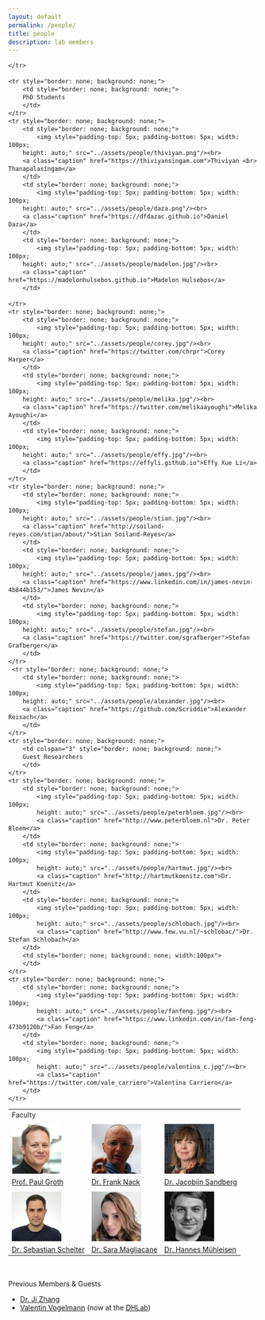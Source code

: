 ```yaml
---
layout: default
permalink: /people/
title: people
description: lab members
---
```


<div class="post-content clearfix">

<table style="border: none; background: none; margin-top: 0;">
<tr style="border: none; background: none;">
    <td style="border: none; background: none;">
    Faculty
    </td>
</tr>
    <tr style="border: none; background: none;">
        <td style="border: none; background: none;">
            <img style="padding-top: 5px; padding-bottom: 5px; width: 100px" src="../assets/people/groth.png"/><br>
            <a class="caption" href="http://pgroth.com">Prof. Paul Groth</a>
        </td>
        <td style="border: none; background: none;">
            <img style="padding-top: 5px; padding-bottom: 5px; width: 100px
            " src="../assets/people/nack.png"/><br>
            <a class="caption" href="https://fnack.wordpress.com/about/">Dr. Frank Nack</a>
        </td>
        <td style="border: none; background: none;">
            <img style="padding-top: 5px; padding-bottom: 5px; width: 100px" src="../assets/people/sandberg.png"/><br>
            <a class="caption" href="https://www.uva.nl/profiel/s/a/j.a.c.sandberg/j.a.c.sandberg.html">Dr. Jacobijn Sandberg</a>
        </td>
        </tr>
        <tr style="border: none; background: none;">
        <td style="border: none; background: none;">
            <img style="padding-top: 5px; padding-bottom: 5px; width: 100px; height: auto;" src="../assets/people/sebastian.jpg"/><br>
        <a class="caption" href="https://ssc.io">Dr. Sebastian Schelter</a>
        </td>
        <td style="border: none; background: none;">
            <img style="padding-top: 5px; padding-bottom: 5px; width: 100px" src="../assets/people/sara.jpg"/><br>
        <a class="caption" href="https://smaglia.wordpress.com">Dr. Sara Magliacane</a>
        </td>
        <td style="border: none; background: none;">
            <img style="padding-top: 5px; padding-bottom: 5px; width: 100px" src="../assets/people/hannes.png"/><br>
        <a class="caption" href="https://hannes.muehleisen.org">Dr. Hannes Mühleisen</a>
        </td>

    </tr>

    <tr style="border: none; background: none;">
        <td style="border: none; background: none;">
        PhD Students
        </td>
    </tr>
    <tr style="border: none; background: none;">
        <td style="border: none; background: none;">
            <img style="padding-top: 5px; padding-bottom: 5px; width: 100px;
        height: auto;" src="../assets/people/thiviyan.png"/><br>
        <a class="caption" href="https://thiviyansingam.com">Thiviyan <br> Thanapalasingam</a>
        </td>
        <td style="border: none; background: none;">
            <img style="padding-top: 5px; padding-bottom: 5px; width: 100px;
        height: auto;" src="../assets/people/daza.png"/><br>
        <a class="caption" href="https://dfdazac.github.io">Daniel Daza</a>
        </td>
        <td style="border: none; background: none;">
            <img style="padding-top: 5px; padding-bottom: 5px; width: 100px;
        height: auto;" src="../assets/people/madelon.jpg"/><br>
        <a class="caption" href="https://madelonhulsebos.github.io">Madelon Hulsebos</a>
        </td>
         
    </tr>
    <tr style="border: none; background: none;">
        <td style="border: none; background: none;">
            <img style="padding-top: 5px; padding-bottom: 5px; width: 100px;
        height: auto;" src="../assets/people/corey.jpg"/><br>
        <a class="caption" href="https://twitter.com/chrpr">Corey Harper</a>
        </td>  
        <td style="border: none; background: none;">
            <img style="padding-top: 5px; padding-bottom: 5px; width: 100px;
        height: auto;" src="../assets/people/melika.jpg"/><br>
        <a class="caption" href="https://twitter.com/melikaayoughi">Melika Ayoughi</a>
        </td>
        <td style="border: none; background: none;">
            <img style="padding-top: 5px; padding-bottom: 5px; width: 100px;
        height: auto;" src="../assets/people/effy.jpg"/><br>
        <a class="caption" href="https://effyli.github.io">Effy Xue Li</a>
        </td>
    </tr>
    <tr style="border: none; background: none;">
        <td style="border: none; background: none;">
            <img style="padding-top: 5px; padding-bottom: 5px; width: 100px;
        height: auto;" src="../assets/people/stian.jpg"/><br>
        <a class="caption" href="http://soiland-reyes.com/stian/about/">Stian Soiland-Reyes</a>
        </td>
        <td style="border: none; background: none;">
            <img style="padding-top: 5px; padding-bottom: 5px; width: 100px;
        height: auto;" src="../assets/people/james.jpg"/><br>
        <a class="caption" href="https://www.linkedin.com/in/james-nevin-4b844b153/">James Nevin</a>
        </td>
        <td style="border: none; background: none;">
            <img style="padding-top: 5px; padding-bottom: 5px; width: 100px;
        height: auto;" src="../assets/people/stefan.jpg"/><br>
        <a class="caption" href="https://twitter.com/sgrafberger">Stefan Grafberger</a>
        </td>
    </tr>
     <tr style="border: none; background: none;">
        <td style="border: none; background: none;">
            <img style="padding-top: 5px; padding-bottom: 5px; width: 100px;
        height: auto;" src="../assets/people/alexander.jpg"/><br>
        <a class="caption" href="https://github.com/Scriddie">Alexander Reisach</a>
        </td>
    </tr>
    <tr style="border: none; background: none;">
        <td colspan="3" style="border: none; background: none;">
        Guest Researchers
        </td>
    </tr>
    <tr style="border: none; background: none;">
        <td style="border: none; background: none;">
            <img style="padding-top: 5px; padding-bottom: 5px; width: 100px;
            height: auto;" src="../assets/people/peterbloem.jpg"/><br>
            <a class="caption" href="http://www.peterbloem.nl">Dr. Peter Bloem</a>
        </td>
        <td style="border: none; background: none;">
            <img style="padding-top: 5px; padding-bottom: 5px; width: 100px;
            height: auto;" src="../assets/people/hartmut.jpg"/><br>
            <a class="caption" href="http://hartmutkoenitz.com">Dr. Hartmut Koenitz</a>
        </td>
        <td style="border: none; background: none;">
            <img style="padding-top: 5px; padding-bottom: 5px; width: 100px;
            height: auto;" src="../assets/people/schlobach.jpg"/><br>
            <a class="caption" href="http://www.few.vu.nl/~schlobac/">Dr. Stefan Schlobach</a>
        </td>
        <td style="border: none; background: none; width:100px">
        </td>
    </tr>
    <tr style="border: none; background: none;">
        <td style="border: none; background: none;">
            <img style="padding-top: 5px; padding-bottom: 5px; width: 100px;
            height: auto;" src="../assets/people/fanfeng.jpg"/><br>
            <a class="caption" href="https://www.linkedin.com/in/fan-feng-473b9120b/">Fan Feng</a>
        </td>
        <td style="border: none; background: none;">
            <img style="padding-top: 5px; padding-bottom: 5px; width: 100px;
            height: auto;" src="../assets/people/valentina_c.jpg"/><br>
            <a class="caption" href="https://twitter.com/vale_carriero">Valentina Carriero</a>
        </td>
    </tr>

 </table>


</div>

<br>
<br>
 Previous Members & Guests
<ul>
<li><a href="http://jizhang.pro">Dr. Ji Zhang</a></li>
<li><a href="https://www.linkedin.com/in/valentin-vogelmann-a77b03198/">Valentin Vogelmann</a> (now at the <a href="https://dhlab.nl">DHLab</a>)</li>
</ul>
